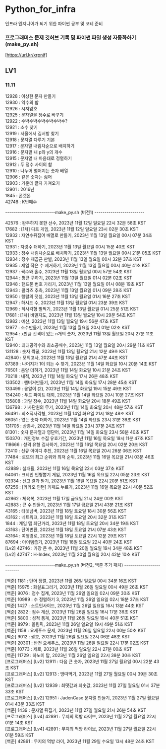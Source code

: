 # Python_for_infra
인프라 엔지니어가 되기 위한 파이썬 공부 및 코테 준비

### 프로그래머스 문제 깃허브 기록 및 파이썬 파일 생성 자동화하기 (make_py.sh)
[https://url.kr/xrpnjf]

## LV1
### 11.11    
12928 : 이상한 문자 만들기  
12930 : 약수의 합  
12926 : 시저암호  
12925 : 문자열을 정수로 바꾸기  
12922 : 수박수박수박수박수박수?  
12921 : 소수 찾기  
12919 : 서울에서 김서방 찾기  
12918 : 문자열 다루기 기본  
12917 : 문자열 내림차순으로 배치하기  
12916 : 문자열 내 p와 y의 개수  
12915 : 문자열 내 마음대로 정렬하기  
12912 : 두 정수 사이의 합  
12910 : 나누어 떨어지는 숫자 배열  
12906 : 같은 숫자는 싫어  
12903 : 가운데 글자 가져오기  
12901 : 2016년  
1845 : 폰켓몬  
42748 : K번째수    
  
-------------------------make_py.sh (버전1) -------------------------  
   

42576 : 완주하지 못한 선수, 2023년 11월 12일 일요일 22시 32분 58초 KST  
17682 : [1차] 다트 게임, 2023년 11월 12일 일요일 23시 02분 30초 KST  
12932 : 자연수뒤집어 배열로 만들기, 2023년 11월 13일 월요일 00시 07분 34초 KST  
12931 : 자릿수 더하기, 2023년 11월 13일 월요일 00시 15분 40초 KST  
12933 : 정수 내림차순으로 배치하기, 2023년 11월 13일 월요일 00시 21분 05초 KST  
12934 : 정수 제곱근 판별, 2023년 11월 13일 월요일 00시 32분 37초 KST  
12935 : 제일 작은 수 제거하기, 2023년 11월 13일 월요일 00시 40분 41초 KST  
12937 : 짝수와 홀수, 2023년 11월 13일 월요일 00시 57분 54초 KST  
12944 : 평균 구하기, 2023년 11월 13일 월요일 01시 02분 02초 KST  
12948 : 핸드폰 번호 가리기, 2023년 11월 13일 월요일 01시 08분 19초 KST  
12943 : 콜라츠 추측, 2023년 11월 13일 월요일 01시 09분 28초 KST  
12950 : 행렬의 덧셈, 2023년 11월 13일 월요일 01시 16분 27초 KST  
12947 : 하샤드 수, 2023년 11월 13일 월요일 01시 23분 39초 KST  
12969 : 직사각형 별찍기, 2023년 11월 13일 월요일 01시 25분 51초 KST  
17681 : [1차] 비밀지도, 2023년 11월 13일 월요일 10시 29분 54초 KST  
12982 : 예산, 2023년 11월 13일 월요일 19시 56분 47초 KST  
12977 : 소수만들기, 2023년 11월 13일 월요일 20시 01분 02초 KST  
12954 : x만큼 간격이 있는 n개의 숫자, 2023년 11월 13일 월요일 20시 27분 11초 KST  
12940 : 최대공약수와 최소공배수, 2023년 11월 13일 월요일 20시 29분 11초 KST  
131128 : 숫자 짝꿍, 2023년 11월 13일 월요일 21시 12분 49초 KST  
42840 : 모의고사, 2023년 11월 13일 월요일 21시 47분 44초 KST  
87389 : 나머지가 1이 되는 수 찾기, 2023년 11월 14일 화요일 10시 20분 14초 KST  
76501 : 음양 더하기, 2023년 11월 14일 화요일 10시 21분 24초 KST  
70218 : 내적, 2023년 11월 14일 화요일 17시 26분 48초 KST  
133502 : 햄버거만들기, 2023년 11월 14일 화요일 17시 28분 45초 KST  
133499 : 옹알이 (2), 2023년 11월 14일 화요일 19시 15분 49초 KST  
134240 : 푸드 파이트 대회, 2023년 11월 14일 화요일 20시 10분 27초 KST  
135808 : 과일 장수, 2023년 11월 14일 화요일 20시 18분 49초 KST  
136798 : 기사단원의 무기, 2023년 11월 14일 화요일 20시 48분 57초 KST  
86491 : 최소직사각형, 2023년 11월 14일 화요일 21시 18분 48초 KST  
86051 : 없는 숫자 더하기, 2023년 11월 14일 화요일 23시 31분 36초 KST  
131705 : 삼총사, 2023년 11월 14일 화요일 23시 37분 24초 KST  
81301 : 숫자 문자열과 영단어, 2023년 11월 14일 화요일 23시 58분 40초 KST  
150370 : 개인정보 수집 유효기간, 2023년 11월 16일 목요일 18시 11분 47초 KST  
118666 : 성격 유형 검사하기, 2023년 11월 16일 목요일 20시 02분 20초 KST  
72410 : 신규 아이디 추천, 2023년 11월 16일 목요일 20시 26분 06초 KST  
77484 : 로또의 최고 순위와 최저 순위, 2023년 11월 16일 목요일 21시 03분 46초 KST  
42889 : 실패율, 2023년 11월 16일 목요일 22시 03분 37초 KST  
64061 : 크레인 인형뽑기 게임, 2023년 11월 16일 목요일 22시 05분 23초 KST  
92334 : 신고 결과 받기, 2023년 11월 16일 목요일 22시 20분 51초 KST  
67256 : [카카오 인턴] 키패드 누르기, 2023년 11월 16일 목요일 22시 40분 52초 KST  
42862 : 체육복, 2023년 11월 17일 금요일 21시 24분 00초 KST  
42883 : 큰 수 만들기, 2023년 11월 17일 금요일 21시 43분 21초 KST  
43165 : 타겟넘버, 2023년 11월 18일 토요일 18시 30분 56초 KST  
43162 : 네트워크, 2023년 11월 18일 토요일 20시 32분 31초 KST  
1844 : 게임 맵 최단거리, 2023년 11월 18일 토요일 20시 34분 19초 KST  
43163 : 단어변환, 2023년 11월 18일 토요일 21시 07분 43초 KST  
43164 : 여행경로, 2023년 11월 18일 토요일 22시 12분 29초 KST  
87694 : 아이템줍기, 2023년 11월 18일 토요일 22시 40분 24초 KST   
[Lv2] 42746 : 가장 큰 수, 2023년 11월 20일 월요일 19시 34분 48초 KST   
[Lv2] 42747 : H-Index, 2023년 11월 20일 월요일 20시 42분 10초 KST    
  
-------------------------make_py.sh (버전2, 백준 추가 패치) -------------------------  
   
[백준] 1181 : 단어 정렬, 2023년 11월 26일 일요일 00시 34분 16초 KST   
[백준] 15975 : 화살표그리기, 2023년 11월 26일 일요일 00시 49분 26초 KST   
[백준] 9076 : 점수 집계, 2023년 11월 26일 일요일 02시 09분 30초 KST   
[백준] 10989 : 수 정렬하기 3, 2023년 11월 26일 일요일 02시 18분 37초 KST   
[백준] 1427 : 소트인사이드, 2023년 11월 26일 일요일 16시 13분 44초 KST   
[백준] 2822 : 점수 계산, 2023년 11월 26일 일요일 16시 17분 36초 KST   
[백준] 5800 : 성적 통계, 2023년 11월 26일 일요일 19시 40분 51초 KST   
[백준] 8979 : 올림픽, 2023년 11월 26일 일요일 19시 49분 51초 KST   
[백준] 1158 : 요세푸스 문제, 2023년 11월 26일 일요일 22시 00분 50초 KST   
[백준] 9012 : 괄호, 2023년 11월 26일 일요일 22시 06분 48초 KST   
[백준] 20301 : 반전 요세푸스, 2023년 11월 26일 일요일 22시 17분 02초 KST   
[백준] 10773 : 제로, 2023년 11월 26일 일요일 22시 27분 00초 KST   
[백준] 11729 : 하노이 탑, 2023년 11월 26일 일요일 22시 38분 30초 KST   
[프로그래머스] [Lv2] 12911 : 다음 큰 숫자, 2023년 11월 27일 월요일 00시 22분 43초 KST   
[프로그래머스] [Lv2] 12913 : 땅따먹기, 2023년 11월 27일 월요일 00시 39분 30초 KST   
[프로그래머스] [Lv2] 12939 : 최댓값과 최솟값, 2023년 11월 27일 월요일 01시 37분 33초 KST   
[프로그래머스] [Lv2] 12951 : JadenCase 문자열 만들기, 2023년 11월 27일 월요일 01시 43분 33초 KST   
[백준] 1439 : 문자열 뒤집기, 2023년 11월 27일 월요일 21시 26분 54초 KST   
[프로그래머스] [Lv4] 42891 : 무지의 먹방 라이브, 2023년 11월 27일 월요일 22시 01분 14초 KST   
[프로그래머스] [Lv4] 42891 : 무지의 먹방 라이브, 2023년 11월 27일 월요일 22시 01분 59초 KST   
[백준] 42891 : 무지의 먹방 라이, 2023년 11월 29일 수요일 13시 48분 24초 KST   
